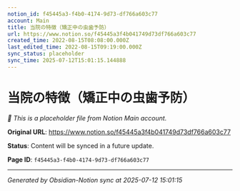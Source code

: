```yaml
---
notion_id: f45445a3-f4b0-4174-9d73-df766a603c77
account: Main
title: 当院の特徴（矯正中の虫歯予防）
url: https://www.notion.so/f45445a3f4b041749d73df766a603c77
created_time: 2022-08-15T08:08:00.000Z
last_edited_time: 2022-08-15T09:19:00.000Z
sync_status: placeholder
sync_time: 2025-07-12T15:01:15.144888
---
```


# 当院の特徴（矯正中の虫歯予防）

*🔄 This is a placeholder file from Notion Main account.*

**Original URL**: https://www.notion.so/f45445a3f4b041749d73df766a603c77

**Status**: Content will be synced in a future update.

**Page ID**: `f45445a3-f4b0-4174-9d73-df766a603c77`

---

*Generated by Obsidian-Notion sync at 2025-07-12 15:01:15*

